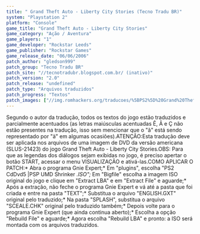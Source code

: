 ```yaml
---
title: " Grand Theft Auto - Liberty City Stories (Tecno Tradu BR)"
system: "Playstation 2"
platform: "Console"
game_title: "Grand Theft Auto - Liberty City Stories"
game_category: "Ação / Aventura"
game_players: "1"
game_developer: "Rockstar Leeds"
game_publisher: "Rockstar Games"
game_release_date: "06/06/2006"
patch_author: "gledson999"
patch_group: "Tecno Tradu BR"
patch_site: "//tecnotradubr.blogspot.com.br/ (inativo)"
patch_version: "2.0"
patch_release: "undefined"
patch_type: "Arquivos traduzidos"
patch_progress: "Textos"
patch_images: ["//img.romhackers.org/traducoes/%5BPS2%5D%20Grand%20Theft%20Auto%20-%20Liberty%20City%20Stories%20-%20gledson999%20-%201.jpg","//img.romhackers.org/traducoes/%5BPS2%5D%20Grand%20Theft%20Auto%20-%20Liberty%20City%20Stories%20-%20gledson999%20-%202.jpg","//img.romhackers.org/traducoes/%5BPS2%5D%20Grand%20Theft%20Auto%20-%20Liberty%20City%20Stories%20-%20gledson999%20-%203.jpg"]
---
```

Segundo o autor da tradução, todos os textos do jogo estão traduzidos e parcialmente acentuados (as letras maiúsculas acentuadas Ê, Â e Ç não estão presentes na tradução, isso sem mencionar que o "ã" está sendo representado por "ä" em algumas ocasiões).ATENÇÃO:Esta tradução deve ser aplicada nos arquivos de uma imagem de DVD da versão americana (SLUS-21423) do jogo Grand Theft Auto - Liberty City Stories.OBS: Para que as legendas dos diálogos sejam exibidas no jogo, é preciso apertar o botão START, acessar o menu VISUALIZAÇÃO e ativá-las.COMO APLICAR O PATCH:* Abra o programa Gnie Expert;* Em "plugins", escolha "PS2 CdDvd5 |PSP UMD Shrinker *.ISO";* Em "Bigfile" escolha a imagem ISO original do jogo e clique em "Extract LBA" e em "Extract File" e aguarde;* Após a extração, não feche o programa Gnie Expert e vá até a pasta que foi criada e entre na pasta "TEXT";* Substitua o arquivo "ENGLISH.GXT" original pelo traduzido;* Na pasta "SPLASH", substitua o arquivo "SCEALE.CHK" original pelo traduzido também;* Depois volte para o programa Gnie Expert (que ainda continua aberto);* Escolha a opção "Rebuild File" e aguarde;* Agora escolha "Rebuild LBA" e pronto: a ISO será montada com os arquivos traduzidos.